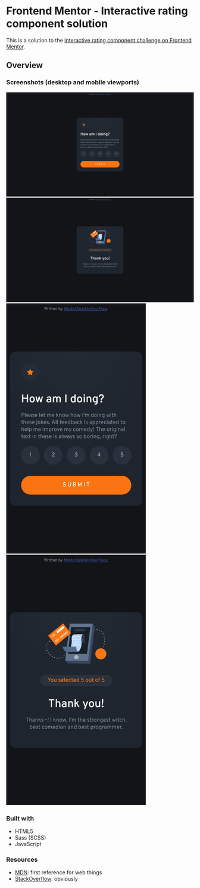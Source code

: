 # Frontend Mentor - Interactive rating component solution

This is a solution to the [Interactive rating component challenge on Frontend Mentor](https://www.frontendmentor.io/challenges/interactive-rating-component-koxpeBUmI).

## Overview

### Screenshots (desktop and mobile viewports)

![desktop](./screenshots/desktop.png)
![desktop-thanks](./screenshots/desktop-thanks.png)
![mobile](./screenshots/mobile.png)
![mobile-thanks](./screenshots/mobile-thanks.png)

### Built with

- HTML5
- Sass (SCSS)
- JavaScript

### Resources

- [MDN](https://developer.mozilla.org): first reference for web things
- [StackOverflow](https://stackoverflow.com): obviously
